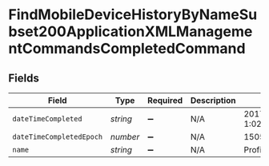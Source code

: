 # FindMobileDeviceHistoryByNameSubset200ApplicationXMLManagementCommandsCompletedCommand


## Fields

| Field                    | Type                     | Required                 | Description              | Example                  |
| ------------------------ | ------------------------ | ------------------------ | ------------------------ | ------------------------ |
| `dateTimeCompleted`      | *string*                 | :heavy_minus_sign:       | N/A                      | 2017/09/19 at 1:02 PM    |
| `dateTimeCompletedEpoch` | *number*                 | :heavy_minus_sign:       | N/A                      | 1505844136509            |
| `name`                   | *string*                 | :heavy_minus_sign:       | N/A                      | Profile List             |